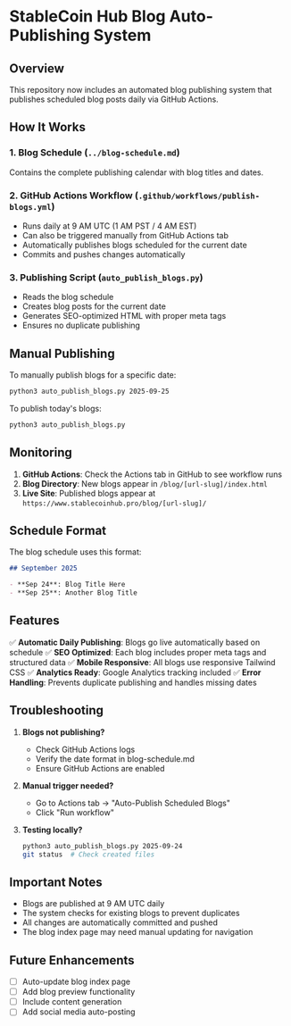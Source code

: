 # StableCoin Hub Blog Auto-Publishing System

## Overview
This repository now includes an automated blog publishing system that publishes scheduled blog posts daily via GitHub Actions.

## How It Works

### 1. **Blog Schedule** (`../blog-schedule.md`)
Contains the complete publishing calendar with blog titles and dates.

### 2. **GitHub Actions Workflow** (`.github/workflows/publish-blogs.yml`)
- Runs daily at 9 AM UTC (1 AM PST / 4 AM EST)
- Can also be triggered manually from GitHub Actions tab
- Automatically publishes blogs scheduled for the current date
- Commits and pushes changes automatically

### 3. **Publishing Script** (`auto_publish_blogs.py`)
- Reads the blog schedule
- Creates blog posts for the current date
- Generates SEO-optimized HTML with proper meta tags
- Ensures no duplicate publishing

## Manual Publishing

To manually publish blogs for a specific date:

```bash
python3 auto_publish_blogs.py 2025-09-25
```

To publish today's blogs:

```bash
python3 auto_publish_blogs.py
```

## Monitoring

1. **GitHub Actions**: Check the Actions tab in GitHub to see workflow runs
2. **Blog Directory**: New blogs appear in `/blog/[url-slug]/index.html`
3. **Live Site**: Published blogs appear at `https://www.stablecoinhub.pro/blog/[url-slug]/`

## Schedule Format

The blog schedule uses this format:

```markdown
## September 2025

- **Sep 24**: Blog Title Here
- **Sep 25**: Another Blog Title
```

## Features

✅ **Automatic Daily Publishing**: Blogs go live automatically based on schedule
✅ **SEO Optimized**: Each blog includes proper meta tags and structured data
✅ **Mobile Responsive**: All blogs use responsive Tailwind CSS
✅ **Analytics Ready**: Google Analytics tracking included
✅ **Error Handling**: Prevents duplicate publishing and handles missing dates

## Troubleshooting

1. **Blogs not publishing?**
   - Check GitHub Actions logs
   - Verify the date format in blog-schedule.md
   - Ensure GitHub Actions are enabled

2. **Manual trigger needed?**
   - Go to Actions tab → "Auto-Publish Scheduled Blogs"
   - Click "Run workflow"

3. **Testing locally?**
   ```bash
   python3 auto_publish_blogs.py 2025-09-24
   git status  # Check created files
   ```

## Important Notes

- Blogs are published at 9 AM UTC daily
- The system checks for existing blogs to prevent duplicates
- All changes are automatically committed and pushed
- The blog index page may need manual updating for navigation

## Future Enhancements

- [ ] Auto-update blog index page
- [ ] Add blog preview functionality
- [ ] Include content generation
- [ ] Add social media auto-posting